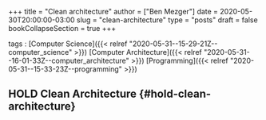 +++
title = "Clean architecture"
author = ["Ben Mezger"]
date = 2020-05-30T20:00:00-03:00
slug = "clean-architecture"
type = "posts"
draft = false
bookCollapseSection = true
+++

tags
: [Computer Science]({{< relref "2020-05-31--15-29-21Z--computer_science" >}}) [Computer Architecture]({{< relref "2020-05-31--16-01-33Z--computer_architecture" >}}) [Programming]({{< relref "2020-05-31--15-33-23Z--programming" >}})


## HOLD Clean Architecture {#hold-clean-architecture}
